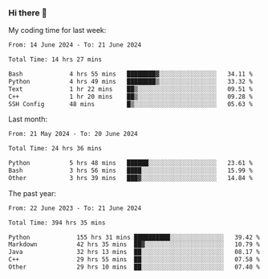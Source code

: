 ### Hi there 👋

My coding time for last week:

<!--START_SECTION:week-->

```txt
From: 14 June 2024 - To: 21 June 2024

Total Time: 14 hrs 27 mins

Bash             4 hrs 55 mins   ████████▓░░░░░░░░░░░░░░░░   34.11 %
Python           4 hrs 49 mins   ████████▒░░░░░░░░░░░░░░░░   33.32 %
Text             1 hr 22 mins    ██▒░░░░░░░░░░░░░░░░░░░░░░   09.51 %
C++              1 hr 20 mins    ██▒░░░░░░░░░░░░░░░░░░░░░░   09.28 %
SSH Config       48 mins         █▒░░░░░░░░░░░░░░░░░░░░░░░   05.63 %
```

<!--END_SECTION:week-->

Last month:

<!--START_SECTION:month-->

```txt
From: 21 May 2024 - To: 20 June 2024

Total Time: 24 hrs 36 mins

Python           5 hrs 48 mins   ██████░░░░░░░░░░░░░░░░░░░   23.61 %
Bash             3 hrs 56 mins   ████░░░░░░░░░░░░░░░░░░░░░   15.99 %
Other            3 hrs 39 mins   ███▓░░░░░░░░░░░░░░░░░░░░░   14.84 %
```

<!--END_SECTION:month-->

The past year:

<!--START_SECTION:year-->

```txt
From: 22 June 2023 - To: 21 June 2024

Total Time: 394 hrs 35 mins

Python             155 hrs 31 mins ██████████░░░░░░░░░░░░░░░   39.42 %
Markdown           42 hrs 35 mins  ██▓░░░░░░░░░░░░░░░░░░░░░░   10.79 %
Java               32 hrs 13 mins  ██░░░░░░░░░░░░░░░░░░░░░░░   08.17 %
C++                29 hrs 55 mins  ██░░░░░░░░░░░░░░░░░░░░░░░   07.58 %
Other              29 hrs 10 mins  ██░░░░░░░░░░░░░░░░░░░░░░░   07.40 %
```

<!--END_SECTION:year-->
